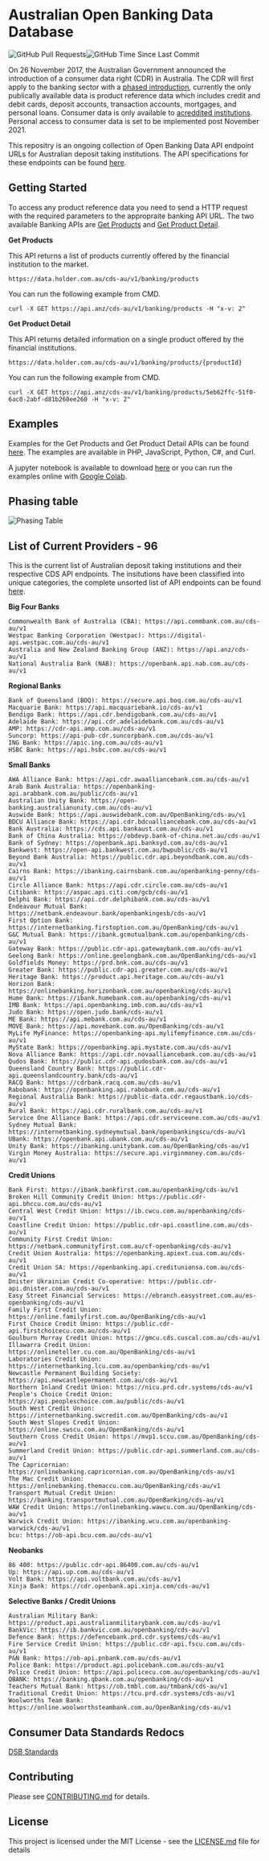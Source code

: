 # Australian Open Banking Data Database
<img alt="GitHub Pull Requests" src="https://img.shields.io/github/issues-pr/Uskompuf/Australian-Open-Banking-Data-Database.svg?sanitize=true"/><img alt="GitHub Time Since Last Commit" src="https://img.shields.io/github/last-commit/Uskompuf/Australian-Open-Banking-Data-Database.svg?sanitize=true"/>

On 26 November 2017, the Australian Government announced the introduction of a consumer data right (CDR) in Australia. The CDR will first apply to the banking sector with a [phased introduction](#phasing-table), currently the only publically available data is product reference data which includes credit and debit cards, deposit accounts, transaction accounts, mortgages, and personal loans. Consumer data is only available to [acreddited institutions](https://www.cdr.gov.au/find-a-provider?providerType=Data%2520Recipient). Personal access to consumer data is set to be implemented post November 2021.

This repositry is an ongoing collection of Open Banking Data API endpoint URLs for Australian deposit taking institutions. The API specifications for these endpoints can be found [here](https://consumerdatastandardsaustralia.github.io/standards/#future-dated-obligations).

## Getting Started ##

To access any product reference data you need to send a HTTP request with the required parameters to the appropraite banking API URL. The two available Banking APIs are [Get Products](https://consumerdatastandardsaustralia.github.io/standards/#get-products) and [Get Product Detail](https://consumerdatastandardsaustralia.github.io/standards/#get-product-detail).

**Get Products**

This API returns a list of products currently offered by the financial institution to the market.

`https://data.holder.com.au/cds-au/v1/banking/products`

You can run the following example from CMD.

`curl -X GET https://api.anz/cds-au/v1/banking/products -H "x-v: 2"`

**Get Product Detail**

This API returns detailed information on a single product offered by the financial institutions.

`https://data.holder.com.au/cds-au/v1/banking/products/{productId}`

You can run the following example from CMD.

`curl -X GET https://api.anz/cds-au/v1/banking/products/5eb62ffc-51f0-6ac0-2abf-d81b260ee260 -H "x-v: 2"`

## Examples

Examples for the Get Products and Get Product Detail APIs can be found [here](EXAMPLES.md). The examples are available in PHP, JavaScript, Python, C#, and Curl.

A jupyter notebook is available to download [here](Australian_Open_Banking_Data.ipynb) or you can run the examples online with [Google Colab](https://colab.research.google.com/drive/1P_Tlww5VWMXJx7qhmISrhaqgxbF-yZRs#offline=true&sandboxMode=true).

## Phasing table

![Phasing Table](phasing-table.jpg)

## List of Current Providers - 96

This is the current list of Australian deposit taking institutions and their respective CDS API endpoints. The insitutions have been classified into unique categories, the complete unsorted list of API endpoints can be found [here](complete.txt).


**Big Four Banks**
```
Commonwealth Bank of Australia (CBA): https://api.commbank.com.au/cds-au/v1
Westpac Banking Corporation (Westpac): https://digital-api.westpac.com.au/cds-au/v1
Australia and New Zealand Banking Group (ANZ): https://api.anz/cds-au/v1
National Australia Bank (NAB): https://openbank.api.nab.com.au/cds-au/v1
```

**Regional Banks**
```
Bank of Queensland (BOQ): https://secure.api.boq.com.au/cds-au/v1
Macquarie Bank: https://api.macquariebank.io/cds-au/v1
Bendigo Bank: https://api.cdr.bendigobank.com.au/cds-au/v1
Adelaide Bank: https://api.cdr.adelaidebank.com.au/cds-au/v1
AMP: https://cdr-api.amp.com.au/cds-au/v1
Suncorp: https://api-pub-cdr.suncorpbank.com.au/cds-au/v1
ING Bank: https://apic.ing.com.au/cds-au/v1
HSBC Bank: https://api.hsbc.com.au/cds-au/v1
```

**Small Banks**
```
AWA Alliance Bank: https://api.cdr.awaalliancebank.com.au/cds-au/v1
Arab Bank Australia: https://openbanking-api.arabbank.com.au/public/cds-au/v1
Australian Unity Bank: https://open-banking.australianunity.com.au/cds-au/v1
Auswide Bank: https://api.auswidebank.com.au/OpenBanking/cds-au/v1
BDCU Alliance Bank: https://api.cdr.bdcualliancebank.com.au/cds-au/v1
Bank Australia: https://cds.api.bankaust.com.au/cds-au/v1
Bank of China Australia: https://obdevp.bank-of-china.net.au/cds-au/v1
Bank of Sydney: https://openbank.api.banksyd.com.au/cds-au/v1
Bankwest: https://open-api.bankwest.com.au/bwpublic/cds-au/v1
Beyond Bank Australia: https://public.cdr.api.beyondbank.com.au/cds-au/v1
Cairns Bank: https://ibanking.cairnsbank.com.au/openbanking-penny/cds-au/v1
Circle Alliance Bank: https://api.cdr.circle.com.au/cds-au/v1
Citibank: https://aspac.api.citi.com/gcb/cds-au/v1
Delphi Bank: https://api.cdr.delphibank.com.au/cds-au/v1
Endeavour Mutual Bank: https://netbank.endeavour.bank/openbankingesb/cds-au/v1
First Option Bank: https://internetbanking.firstoption.com.au/OpenBanking/cds-au/v1
G&C Mutual Bank: https://ibank.gcmutualbank.com.au/openbanking/cds-au/v1
Gateway Bank: https://public.cdr-api.gatewaybank.com.au/cds-au/v1
Geelong Bank: https://online.geelongbank.com.au/OpenBanking/cds-au/v1
Goldfields Money: https://prd.bnk.com.au/cds-au/v1
Greater Bank: https://public.cdr-api.greater.com.au/cds-au/v1
Heritage Bank: https://product.api.heritage.com.au/cds-au/v1
Horizon Bank: https://onlinebanking.horizonbank.com.au/openbanking/cds-au/v1
Hume Bank: https://ibank.humebank.com.au/openbanking/cds-au/v1
IMB Bank: https://api.openbanking.imb.com.au/cds-au/v1
Judo Bank: https://open.judo.bank/cds-au/v1
ME Bank: https://api.mebank.com.au/cds-au/v1
MOVE Bank: https://api.movebank.com.au/OpenBanking/cds-au/v1
MyLife MyFinance: https://openbanking-api.mylifemyfinance.com.au/cds-au/v1
MyState Bank: https://openbanking.api.mystate.com.au/cds-au/v1
Nova Alliance Bank: https://api.cdr.novaalliancebank.com.au/cds-au/v1
Qudos Bank: https://public.cdr-api.qudosbank.com.au/cds-au/v1
Queensland Country Bank: https://public.cdr-api.queenslandcountry.bank/cds-au/v1
RACQ Bank: https://cdrbank.racq.com.au/cds-au/v1
Rabobank: https://openbanking.api.rabobank.com.au/cds-au/v1
Regional Australia Bank: https://public-data.cdr.regaustbank.io/cds-au/v1
Rural Bank: https://api.cdr.ruralbank.com.au/cds-au/v1
Service One Alliance Bank: https://api.cdr.serviceone.com.au/cds-au/v1
Sydney Mutual Bank: https://internetbanking.sydneymutual.bank/openbankingscu/cds-au/v1
UBank: https://openbank.api.ubank.com.au/cds-au/v1
Unity Bank: https://ibanking.unitybank.com.au/OpenBanking/cds-au/v1
Virgin Money Australia: https://secure.api.virginmoney.com.au/cds-au/v1
```

**Credit Unions**
```
Bank First: https://ibank.bankfirst.com.au/openbanking/cds-au/v1
Broken Hill Community Credit Union: https://public.cdr-api.bhccu.com.au/cds-au/v1
Central West Credit Union: https://ib.cwcu.com.au/openbanking/cds-au/v1
Coastline Credit Union: https://public.cdr-api.coastline.com.au/cds-au/v1
Community First Credit Union: https://netbank.communityfirst.com.au/cf-openbanking/cds-au/v1
Credit Union Australia: https://openbanking.apiext.cua.com.au/cds-au/v1
Credit Union SA: https://openbanking.api.creditunionsa.com.au/cds-au/v1
Dnister Ukrainian Credit Co-operative: https://public.cdr-api.dnister.com.au/cds-au/v1
Easy Street Financial Services: https://ebranch.easystreet.com.au/es-openbanking/cds-au/v1
Family First Credit Union: https://online.familyfirst.com.au/OpenBanking/cds-au/v1
First Choice Credit Union: https://public.cdr-api.firstchoicecu.com.au/cds-au/v1
Goulburn Murray Credit Union: https://gmcu.cds.cuscal.com.au/cds-au/v1
Illawarra Credit Union: https://onlineteller.cu.com.au/OpenBanking/cds-au/v1
Laboratories Credit Union: https://internetbanking.lcu.com.au/openbanking/cds-au/v1
Newcastle Permanent Building Society: https://api.newcastlepermanent.com.au/cds-au/v1
Northern Inland Credit Union: https://nicu.prd.cdr.systems/cds-au/v1
People's Choice Credit Union: https://api.peopleschoice.com.au/public/cds-au/v1
South West Credit Union: https://internetbanking.swcredit.com.au/OpenBanking/cds-au/v1
South West Slopes Credit Union: https://online.swscu.com.au/OpenBanking/cds-au/v1
Southern Cross Credit Union: https://mvp1.sccu.com.au/OpenBanking/cds-au/v1
Summerland Credit Union: https://public.cdr-api.summerland.com.au/cds-au/v1
The Capricornian: https://onlinebanking.capricornian.com.au/OpenBanking/cds-au/v1
The Mac Credit Union: https://onlinebanking.themaccu.com.au/OpenBanking/cds-au/v1
Transport Mutual Credit Union: https://banking.transportmutual.com.au/OpenBanking/cds-au/v1
WAW Credit Union: https://onlinebanking.wawcu.com.au/OpenBanking/cds-au/v1
Warwick Credit Union: https://ibanking.wcu.com.au/openbanking-warwick/cds-au/v1
bcu: https://ob-api.bcu.com.au/cds-au/v1
```

**Neobanks**
```
86 400: https://public.cdr-api.86400.com.au/cds-au/v1
Up: https://api.up.com.au/cds-au/v1
Volt Bank: https://api.voltbank.com.au/cds-au/v1
Xinja Bank: https://cdr.openbank.api.xinja.com/cds-au/v1
```

**Selective Banks / Credit Unions**
```
Australian Military Bank: https://product.api.australianmilitarybank.com.au/cds-au/v1
BankVic: https://ib.bankvic.com.au/openbanking/cds-au/v1
Defence Bank: https://defencebank.prd.cdr.systems/cds-au/v1
Fire Service Credit Union: https://public.cdr-api.fscu.com.au/cds-au/v1
P&N Bank: https://ob-api.pnbank.com.au/cds-au/v1
Police Bank: https://product.api.policebank.com.au/cds-au/v1
Police Credit Union: https://api.policecu.com.au/openbanking/cds-au/v1
QBANK: https://banking.qbank.com.au/openbanking/cds-au/v1
Teachers Mutual Bank: https://ob.tmbl.com.au/tmbank/cds-au/v1
Traditional Credit Union: https://tcu.prd.cdr.systems/cds-au/v1
Woolworths Team Bank: https://online.woolworthsteambank.com.au/OpenBanking/cds-au/v1
```

## Consumer Data Standards Redocs

[DSB Standards](https://bizaio.github.io/dsb-standards/)

## Contributing

Please see [CONTRIBUTING.md](CONTRIBUTING.md) for details.

## License

This project is licensed under the MIT License - see the [LICENSE.md](LICENSE.md) file for details
